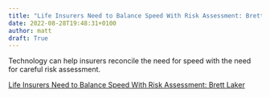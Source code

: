 ```yaml
---
title: "Life Insurers Need to Balance Speed With Risk Assessment: Brett Laker"
date: 2022-08-28T19:48:31+0100
author: matt
draft: True
---
```

Technology can help insurers reconcile the need for speed with the need for careful risk assessment.
 

[ Life Insurers Need to Balance Speed With Risk Assessment: Brett Laker ]( https://www.thinkadvisor.com/2022/08/25/life-insurers-need-to-balance-speed-with-risk-assessment-brett-laker/ )
